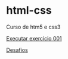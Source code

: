 # html-css
 Curso de htm5 e css3

 <a href="https://kasanys.github.io/html-css/exercicios/ex001/index.html">Executar exercício 001</a>

 <a href="https://kasanys.github.io/html-css/Des%C3%A1fios/d1/">Desafios</a>